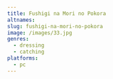 ```yaml
---
title: Fushigi na Mori no Pokora
altnames:
slug: fushigi-na-mori-no-pokora
image: /images/33.jpg
genres:
  - dressing
  - catching
platforms:
  - pc
---
```


